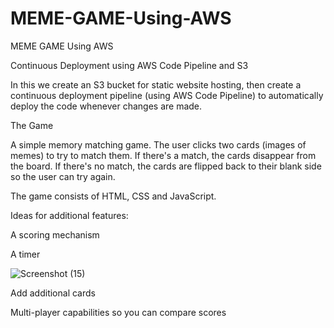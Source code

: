 # MEME-GAME-Using-AWS
MEME GAME Using AWS 


Continuous Deployment using AWS Code Pipeline and S3

In this we create an S3 bucket for static website hosting, then create a continuous deployment pipeline (using AWS Code Pipeline) to automatically deploy the code whenever changes are made.


The Game


A simple memory matching game. The user clicks two cards (images of memes) to try to match them. If there's a match, the cards disappear from the board. If there's no match, the cards are flipped back to their blank side so the user can try again.


The game consists of HTML, CSS and JavaScript.


Ideas for additional features:


A scoring mechanism


A timer

![Screenshot (15)](https://github.com/user-attachments/assets/0b423412-23c2-4e8b-8571-ab1708939dc2)



Add additional cards


Multi-player capabilities so you can compare scores


